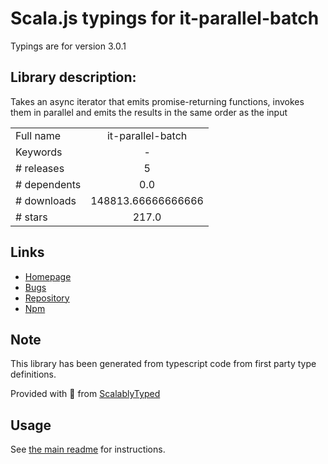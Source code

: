
# Scala.js typings for it-parallel-batch

Typings are for version 3.0.1

## Library description:
Takes an async iterator that emits promise-returning functions, invokes them in parallel and emits the results in the same order as the input

|                    |                 |
| ------------------ | :-------------: |
| Full name          | it-parallel-batch |
| Keywords           | - |
| # releases         | 5 |
| # dependents       | 0.0 |
| # downloads        | 148813.66666666666 |
| # stars            | 217.0 |

## Links
- [Homepage](https://github.com/achingbrain/it/tree/master/packages/it-parallel-batch#readme)
- [Bugs](https://github.com/achingbrain/it/issues)
- [Repository](https://github.com/achingbrain/it)
- [Npm](https://www.npmjs.com/package/it-parallel-batch)
    


## Note
This library has been generated from typescript code from first party type definitions.

Provided with :purple_heart: from [ScalablyTyped](https://github.com/oyvindberg/ScalablyTyped)

## Usage
See [the main readme](../../readme.md) for instructions.


